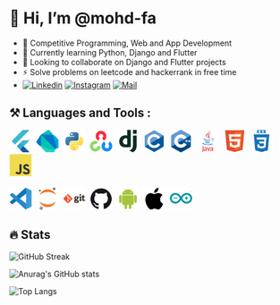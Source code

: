 # 👋 Hi, I’m @mohd-fa

- 👀 Competitive Programming, Web and App Development
- 🌱 Currently learning Python, Django and Flutter
- 💞️ Looking to collaborate on Django and Flutter projects
- ⚡ Solve problems on leetcode and hackerrank in free time
- [![Linkedin](https://img.shields.io/badge/-mohd--fa-blue?style=flat&logo=Linkedin&logoColor=white)](https://www.linkedin.com/in/mohd-fa) [![Instagram](https://img.shields.io/badge/-mohd__fa__-e4405f?style=flat&logo=Instagram&logoColor=white)](https://www.instagram.com/mohd_fa_) [![Mail](https://img.shields.io/badge/-mohammedfazalabdulla@gmail.com-005ff9?style=flat&logo=Mail.Ru&logoColor=white)](mailto:mohammedfazalabdulla@gmail.com)

## ⚒️ Languages and Tools :

<p>
  <picture><img src="https://github.com/devicons/devicon/blob/master/icons/flutter/flutter-original.svg" title="Flutter" alt="Flutter" width="40" height="40"/>&nbsp;</picture>
  <picture><img src="https://github.com/devicons/devicon/blob/master/icons/dart/dart-original.svg" title="dart" **alt="dart" width="40" height="40"/>&nbsp;</picture>
  <picture><img src="https://github.com/devicons/devicon/blob/master/icons/python/python-original.svg" title="python" **alt="python" width="40" height="40"/>&nbsp;</picture>
  <picture><img src="https://github.com/devicons/devicon/blob/master/icons/opencv/opencv-original.svg" title="opencv" **alt="opencv" width="40" height="40"/>&nbsp;</picture>
  <picture><img src="https://github.com/devicons/devicon/blob/master/icons/django/django-plain.svg" title="django" **alt="django" width="40" height="40"/>&nbsp;</picture>
  <picture><img src="https://github.com/devicons/devicon/blob/master/icons/c/c-original.svg" title="c" **alt=c"" width="40" height="40"/>&nbsp;</picture>
  <picture><img src="https://github.com/devicons/devicon/blob/master/icons/cplusplus/cplusplus-original.svg" title="cplusplus" **alt="cplusplus" width="40" height="40"/>&nbsp;</picture>
 <picture> <img src="https://github.com/devicons/devicon/blob/master/icons/java/java-original-wordmark.svg" title="Java" alt="Java" width="40" height="40"/>&nbsp;</picture>
 <picture> <img src="https://github.com/devicons/devicon/blob/master/icons/html5/html5-original.svg" title="HTML5" alt="HTML" width="40" height="40"/>&nbsp;</picture>
  <picture><img src="https://github.com/devicons/devicon/blob/master/icons/css3/css3-plain-wordmark.svg"  title="CSS3" alt="CSS" width="40" height="40"/>&nbsp;</picture>
  <picture><img src="https://github.com/devicons/devicon/blob/master/icons/javascript/javascript-original.svg" title="JavaScript" alt="JavaScript" width="40" height="40"/>&nbsp;<br><br></picture>
  <picture><img src="https://github.com/devicons/devicon/blob/master/icons/vscode/vscode-original.svg" title="VSCode" **alt="VSCode" width="40" height="40"/>&nbsp;</picture>
  <picture><img src="https://github.com/devicons/devicon/blob/master/icons/jupyter/jupyter-original.svg" title="Jupyter" **alt="Jupyter" width="40" height="40"/>&nbsp;</picture>
 <picture> <img src="https://github.com/devicons/devicon/blob/master/icons/git/git-original-wordmark.svg" title="Git" **alt="Git" width="40" height="40"/>&nbsp;</picture>
  <picture><img src="https://github.com/devicons/devicon/blob/master/icons/github/github-original.svg" title="github" **alt="github" width="40" height="40"/>&nbsp;</picture>
 <picture> <img src="https://github.com/devicons/devicon/blob/master/icons/android/android-original.svg" title="android" **alt="android" width="40" height="40"/>&nbsp;</picture>
 <picture> <img src="https://github.com/devicons/devicon/blob/master/icons/apple/apple-original.svg" title="apple" **alt="apple" width="40" height="40"/>&nbsp;</picture>
  <picture><img src="https://github.com/devicons/devicon/blob/master/icons/arduino/arduino-original.svg" title="arduino" **alt="arduino" width="40" height="40"/>&nbsp;</picture>
</p>

## 🔥 Stats

![GitHub Streak](https://streak-stats.demolab.com/?user=mohd-fa&theme=dark)

![Anurag's GitHub stats](https://github-readme-stats.vercel.app/api?username=mohd-fa&show_icons=true&theme=dark&icon_color=fa8b00)

![Top Langs](https://github-readme-stats.vercel.app/api/top-langs/?username=mohd-fa&layout=compact&theme=dark)

